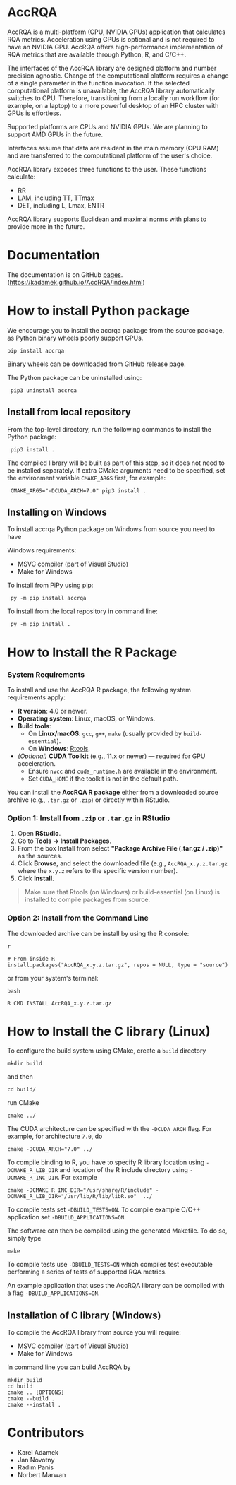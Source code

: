 # AccRQA
AccRQA is a multi-platform (CPU, NVIDIA GPUs) application that calculates RQA metrics. Acceleration using GPUs is optional and is not required to have an NVIDIA GPU. AccRQA offers high-performance implementation of RQA metrics that are available through Python, R, and C/C++. 

The interfaces of the AccRQA library are designed platform and number precision agnostic. Change of the computational platform requires a change of a single parameter in the function invocation. If the selected computational platform is unavailable, the AccRQA library automatically switches to CPU. Therefore, transitioning from a locally run workflow (for example, on a laptop) to a more powerful desktop of an HPC cluster with GPUs is effortless. 

Supported platforms are CPUs and NVIDIA GPUs. We are planning to support AMD GPUs in the future.

Interfaces assume that data are resident in the main memory (CPU RAM) and are transferred to the computational platform of the user's choice. 

AccRQA library exposes three functions to the user. These functions calculate:
 - RR
 - LAM, including TT, TTmax
 - DET, including L, Lmax, ENTR

AccRQA library supports Euclidean and maximal norms with plans to provide more in the future.

Documentation
===
The documentation is on GitHub [pages](https://kadamek.github.io/AccRQA/index.html). (https://kadamek.github.io/AccRQA/index.html)

How to install Python package
===

We encourage you to install the accrqa package from the source package, as Python binary wheels poorly support GPUs.

    pip install accrqa

Binary wheels can be downloaded from GitHub release page.

The Python package can be uninstalled using:

     pip3 uninstall accrqa

Install from local repository
---

From the top-level directory, run the following commands to install
the Python package:

     pip3 install .

The compiled library will be built as part of this step, so it does not need to
be installed separately. If extra CMake arguments need to be specified, set the
environment variable ``CMAKE_ARGS`` first, for example:

     CMAKE_ARGS="-DCUDA_ARCH=7.0" pip3 install .

Installing on Windows
---

To install accrqa Python package on Windows from source you need to have 

Windows requirements:
  - MSVC compiler (part of Visual Studio)
  - Make for Windows

To install from PiPy using pip:

     py -m pip install accrqa

To install from the local repository in command line:

     py -m pip install .


How to Install the R Package
===


### System Requirements

To install and use the AccRQA R package, the following system requirements apply:

- **R version**: 4.0 or newer.
- **Operating system**: Linux, macOS, or Windows.
- **Build tools**:
  - On **Linux/macOS**: `gcc`, `g++`, `make` (usually provided by `build-essential`).
  - On **Windows**: [Rtools](https://cran.r-project.org/bin/windows/Rtools/).
- *(Optional)* **CUDA Toolkit** (e.g., 11.x or newer) — required for GPU acceleration.
  - Ensure `nvcc` and `cuda_runtime.h` are available in the environment.
  - Set `CUDA_HOME` if the toolkit is not in the default path.

You can install the **AccRQA R package** either from a downloaded source archive (e.g., `.tar.gz` or `.zip`) or directly within RStudio.

### Option 1: Install from `.zip` or `.tar.gz` in RStudio

1. Open **RStudio**.
2. Go to **Tools → Install Packages**.
3. From the box Install from select **"Package Archive File (.tar.gz / .zip)"** as the sources.
4. Click **Browse**, and select the downloaded file (e.g., `AccRQA_x.y.z.tar.gz` where the `x.y.z` refers to the specific version number).
5. Click **Install**.

> Make sure that Rtools (on Windows) or build-essential (on Linux) is installed to compile packages from source.

### Option 2: Install from the Command Line

The downloaded archive can be install by using the R console:
```
r

# From inside R
install.packages("AccRQA_x.y.z.tar.gz", repos = NULL, type = "source")
```
or from your system's terminal:
````
bash

R CMD INSTALL AccRQA_x.y.z.tar.gz
````

How to Install the C library (Linux)
===

To configure the build system using CMake, create a `build` directory

    mkdir build

and then

    cd build/

run CMake

    cmake ../

The CUDA architecture can be specified with the `-DCUDA_ARCH` flag. For example, for architecture `7.0`, do

    cmake -DCUDA_ARCH="7.0" ../

To compile binding to R, you have to specify R library location using `-DCMAKE_R_LIB_DIR` and location of the R include directory using `-DCMAKE_R_INC_DIR`. For example

    cmake -DCMAKE_R_INC_DIR="/usr/share/R/include" -DCMAKE_R_LIB_DIR="/usr/lib/R/lib/libR.so"  ../

To compile tests set `-DBUILD_TESTS=ON`.
To compile example C/C++ application set `-DBUILD_APPLICATIONS=ON`.

The software can then be compiled using the generated Makefile. To do so, simply type

    make

To compile tests use ``-DBUILD_TESTS=ON`` which compiles test executable performing a series of tests of supported RQA metrics.

An example application that uses the AccRQA library can be compiled with a flag ``-DBUILD_APPLICATIONS=ON``.


Installation of C library (Windows)
---

To compile the AccRQA library from source you will require:
  - MSVC compiler (part of Visual Studio)
  - Make for Windows


In command line you can build AccRQA by

    mkdir build
    cd build
    cmake .. [OPTIONS]
    cmake --build .
    cmake --install .


Contributors
===
 - Karel Adamek
 - Jan Novotny
 - Radim Panis
 - Norbert Marwan
 
